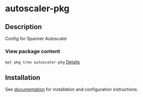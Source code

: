 # autoscaler-pkg

## Description

Config for Spanner Autoscaler

### View package content

`kpt pkg tree autoscaler-pkg`
[Details](https://kpt.dev/reference/cli/pkg/tree/)

## Installation

See [documentation][docs] for installation and configuration instructions.

[docs]: ../../terraform/gke/README.md
